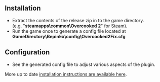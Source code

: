 ## Installation
- Extract the contents of the release zip in to the game directory.<br />(e.g. "**steamapps\common\Overcooked 2**" for Steam).
- Run the game once to generate a config file located at **GameDirectory\BepinEx\config\Overcooked2Fix.cfg**

## Configuration
- See the generated config file to adjust various aspects of the plugin.

More up to date [installation instructions are available here](https://github.com/Lyall/Overcooked2Fix#installation).
